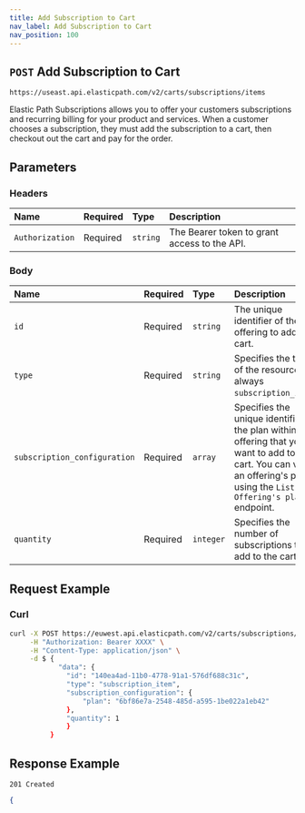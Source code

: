 ```yaml
---
title: Add Subscription to Cart
nav_label: Add Subscription to Cart
nav_position: 100
---
```


## `POST` Add Subscription to Cart

```http
https://useast.api.elasticpath.com/v2/carts/subscriptions/items
```

Elastic Path Subscriptions allows you to offer your customers subscriptions and recurring billing for your product and services. When a customer chooses a subscription, they must add the subscription to a cart, then checkout out the cart and pay for the order.

## Parameters

### Headers

| Name                      | Required | Type     | Description                                                                                                                                                                                            |
|:--------------------------|:---------|:---------|:-------------------------------------------------------------------------------------------------------------------------------------------------------------------------------------------------------|
| `Authorization`           | Required | `string` | The Bearer token to grant access to the API.          |                                   

### Body

| Name                         | Required | Type      | Description                                                                                                                                                                  |
|:-----------------------------|:---------|:----------|:-----------------------------------------------------------------------------------------------------------------------------------------------------------------------------|
| `id`                         | Required | `string`  | The unique identifier of the offering to add to a cart.                                                                                                                      |
| `type`                       | Required | `string`  | Specifies the type of the resource, always `subscription_item`.                                                                                                              |
| `subscription_configuration` | Required | `array`   | Specifies the unique identifier of the plan within the offering that you want to add to a cart. You can view an offering's plan using the `List an Offering's plans` endpoint. |
| `quantity`                   | Required | `integer` | Specifies the number of subscriptions to add to the cart.                                                                                                                    |

## Request Example 

### Curl

```bash
curl -X POST https://euwest.api.elasticpath.com/v2/carts/subscriptions/items \
     -H "Authorization: Bearer XXXX" \
     -H "Content-Type: application/json" \
     -d $ {
            "data": {
              "id": "140ea4ad-11b0-4778-91a1-576df688c31c",
              "type": "subscription_item",
              "subscription_configuration": {
                  "plan": "6bf86e7a-2548-485d-a595-1be022a1eb42"
              },
              "quantity": 1
              }
          }
```

## Response Example

`201 Created`

```json
{
   
```